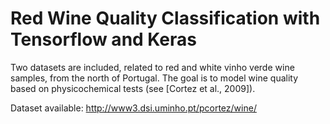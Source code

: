 #  Red Wine Quality Classification with Tensorflow and Keras

Two datasets are included, related to red and white vinho verde wine samples, from the north of Portugal. The goal is to model wine quality based on physicochemical tests (see [Cortez et al., 2009]).

Dataset available: http://www3.dsi.uminho.pt/pcortez/wine/
